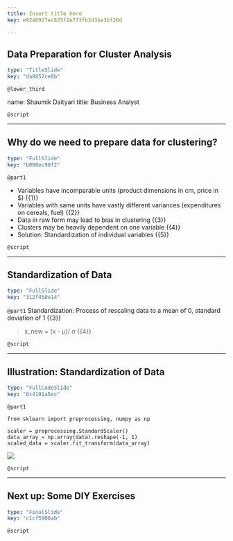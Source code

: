 ```yaml
---
title: Insert title here
key: e9246927ec825f2e773fb2d3ba3bf26d

---
```

## Data Preparation for Cluster Analysis

```yaml
type: "TitleSlide"
key: "da8652ce0b"
```

`@lower_third`

name: Shaumik Daityari
title: Business Analyst


`@script`



---
## Why do we need to prepare data for clustering?

```yaml
type: "FullSlide"
key: "b008ec98f2"
```

`@part1`
- Variables have incomparable units (product dimensions in cm, price in $)
{{1}}
- Variables with same units have vastly different variances (expenditures on cereals, fuel)
{{2}}
- Data in raw form may lead to bias in clustering
{{3}}
- Clusters may be heavily dependent on one variable
{{4}}
- Solution: Standardization of individual variables
{{5}}


`@script`



---
## Standardization of Data

```yaml
type: "FullSlide"
key: "312f450e14"
```

`@part1`
Standardization: Process of rescaling data to a mean of 0, standard deviation of 1
{{3}}

> x_new = (x - μ)/ σ
{{4}}


`@script`



---
## Illustration: Standardization of Data

```yaml
type: "FullCodeSlide"
key: "0c4191a5ec"
```

`@part1`
```
from sklearn import preprocessing, numpy as np

scaler = preprocessing.StandardScaler()
data_array = np.array(data).reshape(-1, 1)
scaled_data = scaler.fit_transform(data_array)
```

![](https://i.snag.gy/L3KBY4.jpg)


`@script`



---
## Next up: Some DIY Exercises

```yaml
type: "FinalSlide"
key: "c1cf5900ab"
```

`@script`


